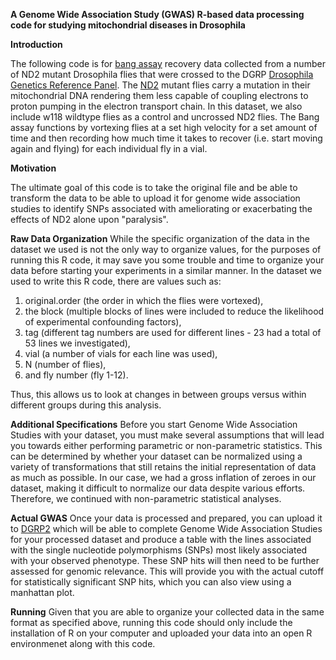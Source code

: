 **A Genome Wide Association Study (GWAS) R-based data processing code for studying mitochondrial diseases in Drosophila**

**Introduction**

The following code is for [bang assay](https://www.ncbi.nlm.nih.gov/pmc/articles/PMC1526683/) recovery data collected from a number of ND2 mutant Drosophila flies that were crossed to the DGRP [Drosophila Genetics Reference Panel](https://www.nature.com/articles/nature10811). The [ND2](https://journals.biologists.com/dmm/article/7/10/1165/3533/A-Drosophila-model-of-mitochondrial-disease-caused) mutant flies carry a mutation in their mitochondrial DNA rendering them less capable of coupling electrons to proton pumping in the electron transport chain. In this dataset, we also include w118 wildtype flies as a control and uncrossed ND2 flies. The Bang assay functions by vortexing flies at a set high velocity for a set amount of time and then recording how much time it takes to recover (i.e. start moving again and flying) for each individual fly in a vial. 

**Motivation**

The ultimate goal of this code is to take the original file and be able to transform the data to be able to upload it for genome wide association studies to identify SNPs associated with ameliorating or exacerbating the effects of ND2 alone upon "paralysis".

**Raw Data Organization**
While the specific organization of the data in the dataset we used is not the only way to organize values, for the purposes of running this R code, it may save you some trouble and time to organize your data before starting your experiments in a similar manner. In the dataset we used to write this R code, there are values such as:
1. original.order (the order in which the flies were vortexed),
2. the block (multiple blocks of lines were included to reduce the likelihood of experimental confounding factors),
3. tag (different tag numbers are used for different lines - 23 had a total of 53 lines we investigated),
4. vial (a number of vials for each line was used),
5. N (number of flies),
6. and fly number (fly 1-12).

Thus, this allows us to look at changes in between groups versus within different groups during this analysis. 

**Additional Specifications**
Before you start Genome Wide Association Studies with your dataset, you must make several assumptions that will lead you towards either performing parametric or non-parametric statistics. This can be determined by whether your dataset can be normalized using a variety of transformations that still retains the initial representation of data as much as possible. In our case, we had a gross inflation of zeroes in our dataset, making it difficult to normalize our data despite various efforts. Therefore, we continued with non-parametric statistical analyses. 

**Actual GWAS**
Once your data is processed and prepared, you can upload it to [DGRP2](http://dgrp2.gnets.ncsu.edu/) which will be able to complete Genome Wide Association Studies for your processed dataset and produce a table with the lines associated with the single nucleotide polymorphisms (SNPs) most likely associated with your observed phenotype. These SNP hits will then need to be further assessed for genomic relevance. This will provide you with the actual cutoff for statistically significant SNP hits, which you can also view using a manhattan plot. 

**Running**
Given that you are able to organize your collected data in the same format as specified above, running this code should only include the installation of R on your computer and uploaded your data into an open R environmenet along with this code. 
